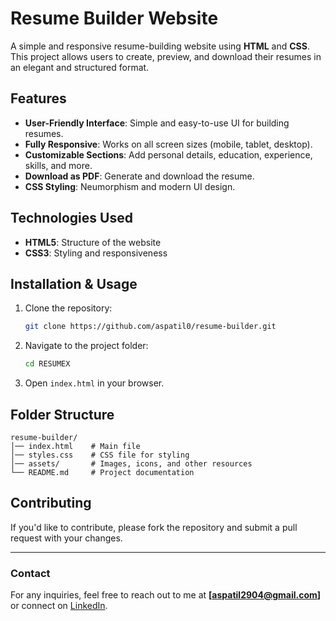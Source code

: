 # Resume Builder Website

A simple and responsive resume-building website using **HTML** and **CSS**. This project allows users to create, preview, and download their resumes in an elegant and structured format.

## Features
- **User-Friendly Interface**: Simple and easy-to-use UI for building resumes.
- **Fully Responsive**: Works on all screen sizes (mobile, tablet, desktop).
- **Customizable Sections**: Add personal details, education, experience, skills, and more.
- **Download as PDF**: Generate and download the resume.
- **CSS Styling**: Neumorphism and modern UI design.

## Technologies Used
- **HTML5**: Structure of the website
- **CSS3**: Styling and responsiveness

## Installation & Usage
1. Clone the repository:
   ```sh
   git clone https://github.com/aspatil0/resume-builder.git
   ```
2. Navigate to the project folder:
   ```sh
   cd RESUMEX
   ```
3. Open `index.html` in your browser.

## Folder Structure
```
resume-builder/
│── index.html    # Main file
│── styles.css    # CSS file for styling
│── assets/       # Images, icons, and other resources
└── README.md     # Project documentation
```

## Contributing
If you'd like to contribute, please fork the repository and submit a pull request with your changes.



---
### Contact
For any inquiries, feel free to reach out to me at **[aspatil2904@gmail.com]** or connect on [LinkedIn](https://linkedin.com/in/adityarajpatil).
